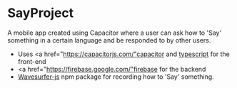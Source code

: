 # SayProject

A mobile app created using Capacitor where a user can ask how to 'Say' something in a certain language and be responded to by other users. 

- Uses <a href="https://capacitorjs.com/"capacitor</a> and <a href="https://www.typescriptlang.org/"/>typescript</a> for the front-end
- <a href="https://firebase.google.com/"firebase</a> for the backend 
- <a href="https://wavesurfer-js.org/" >Wavesurfer-js</a>  npm package for recording how to 'Say' something.
